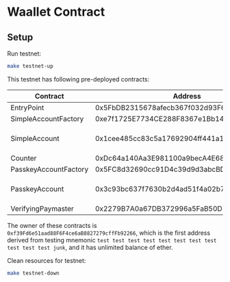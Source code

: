 # Waallet Contract

## Setup

Run testnet:

```bash
make testnet-up
```

This testnet has following pre-deployed contracts:

| Contract              | Address                                    | Note               |
| --------------------- | ------------------------------------------ | ------------------ |
| EntryPoint            | 0x5FbDB2315678afecb367f032d93F642f64180aa3 |                    |
| SimpleAccountFactory  | 0xe7f1725E7734CE288F8367e1Bb143E90bb3F0512 |                    |
| SimpleAccount         | 0x1cee485cc83c5a17692904ff441a115fb223788e | Balance: 100 ether |
| Counter               | 0xDc64a140Aa3E981100a9becA4E685f962f0cF6C9 |                    |
| PasskeyAccountFactory | 0x5FC8d32690cc91D4c39d9d3abcBD16989F875707 |                    |
| PasskeyAccount        | 0x3c93bc637f7630b2d4ad51f4a02b786e81ff1498 | Balance: 100 ether |
| VerifyingPaymaster    | 0x2279B7A0a67DB372996a5FaB50D91eAA73d2eBe6 |                    |

The owner of these contracts is `0xf39Fd6e51aad88F6F4ce6aB8827279cffFb92266`, which is the first address derived from testing mnemonic `test test test test test test test test test test test junk`, and it has unlimited balance of ether.

Clean resources for testnet:

```bash
make testnet-down
```
